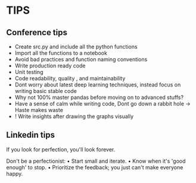 # TIPS

## Conference tips

- Create src.py and include all the python functions
- Import all the functions to a notebook
- Avoid bad practices and function naming conventions
- Write production ready code
- Unit testing
- Code readability, quality , and maintainability
- Dont worry about latest deep learning techniques, instead focus on writing basic stable code
- Why not 100% master pandas before moving on to advanced stuffs?
- Have a sense of calm while writing code, Dont go down a rabbit hole -> Haste makes waste
- ! Write insights after drawing the graphs visually

## Linkedin tips

If you look for perfection, you'll look forever.

Don't be a perfectionist:
• Start small and iterate.
• Know when it's 'good enough' to stop.
• Prioritize the feedback; you just can't make everyone happy.


